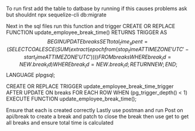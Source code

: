 To run first add the table to datbase by running if this causes problems ask but shouldnt
npx sequelize-cli db:migrate

Next in the sql files run this function and trigger
CREATE OR REPLACE FUNCTION update_employee_break_time()
RETURNS TRIGGER AS $$
BEGIN
    UPDATE breaks 
    SET total_time_spent = (
        SELECT COALESCE(SUM(extract(epoch from (stop_time AT TIME ZONE 'UTC' - start_time AT TIME ZONE 'UTC'))))
        FROM breaks
        WHERE break_id = NEW.break_id
    )
    WHERE break_id = NEW.break_id;
    RETURN NEW;
END;
$$ LANGUAGE plpgsql;



CREATE OR REPLACE TRIGGER update_employee_break_time_trigger
AFTER UPDATE ON breaks
FOR EACH ROW
WHEN (pg_trigger_depth() < 1) 
EXECUTE FUNCTION update_employee_break_time();

Ensure that each is created correctly
Lastly use postman and run Post on api/break to create a break and patch to close the break 
then use get to get all breaks and ensure total time is calculated


